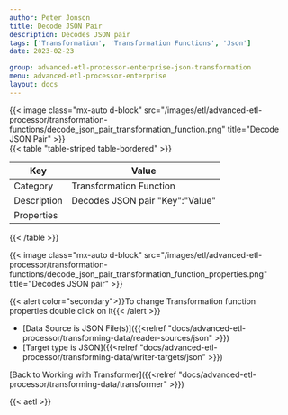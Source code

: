 ```yaml
---
author: Peter Jonson
title: Decode JSON Pair
description: Decodes JSON pair
tags: ['Transformation', 'Transformation Functions', 'Json']
date: 2023-02-23

group: advanced-etl-processor-enterprise-json-transformation
menu: advanced-etl-processor-enterprise
layout: docs
---
```


{{< image class="mx-auto d-block"  src="/images/etl/advanced-etl-processor/transformation-functions/decode_json_pair_transformation_function.png" title="Decode JSON Pair" >}}
\
{{< table "table-striped table-bordered" >}}

| Key         | Value                           |
| ----------- | ------------------------------- |
| Category    | Transformation Function         |
| Description | Decodes JSON pair "Key":"Value" |
| Properties  |                                 |

{{< /table >}}

{{< image class="mx-auto d-block"  src="/images/etl/advanced-etl-processor/transformation-functions/decode_json_pair_transformation_function_properties.png" title="Decodes JSON pair" >}}

{{< alert color="secondary">}}To change Transformation function properties double click on it{{< /alert >}}

- [Data Source is JSON File(s)]({{<relref "docs/advanced-etl-processor/transforming-data/reader-sources/json" >}})
- [Target type is JSON]({{<relref "docs/advanced-etl-processor/transforming-data/writer-targets/json" >}})

[Back to Working with Transformer]({{<relref "docs/advanced-etl-processor/transforming-data/transformer" >}})

{{< aetl >}}
